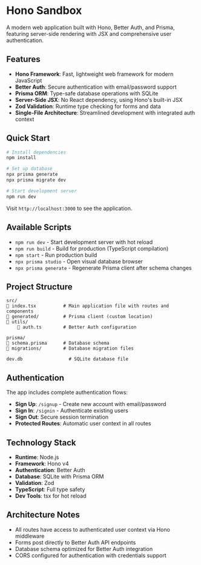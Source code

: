 # Hono Sandbox

A modern web application built with Hono, Better Auth, and Prisma, featuring server-side rendering with JSX and comprehensive user authentication.

## Features

- **Hono Framework**: Fast, lightweight web framework for modern JavaScript
- **Better Auth**: Secure authentication with email/password support
- **Prisma ORM**: Type-safe database operations with SQLite
- **Server-Side JSX**: No React dependency, using Hono's built-in JSX
- **Zod Validation**: Runtime type checking for forms and data
- **Single-File Architecture**: Streamlined development with integrated auth context

## Quick Start

```bash
# Install dependencies
npm install

# Set up database
npx prisma generate
npx prisma migrate dev

# Start development server
npm run dev
```

Visit `http://localhost:3000` to see the application.

## Available Scripts

- `npm run dev` - Start development server with hot reload
- `npm run build` - Build for production (TypeScript compilation)
- `npm start` - Run production build
- `npx prisma studio` - Open visual database browser
- `npx prisma generate` - Regenerate Prisma client after schema changes

## Project Structure

```
src/
   index.tsx          # Main application file with routes and components
   generated/         # Prisma client (custom location)
   utils/
       auth.ts        # Better Auth configuration

prisma/
   schema.prisma      # Database schema
   migrations/        # Database migration files

dev.db                 # SQLite database file
```

## Authentication

The app includes complete authentication flows:

- **Sign Up**: `/signup` - Create new account with email/password
- **Sign In**: `/signin` - Authenticate existing users
- **Sign Out**: Secure session termination
- **Protected Routes**: Automatic user context in all routes

## Technology Stack

- **Runtime**: Node.js
- **Framework**: Hono v4
- **Authentication**: Better Auth
- **Database**: SQLite with Prisma ORM
- **Validation**: Zod
- **TypeScript**: Full type safety
- **Dev Tools**: tsx for hot reload

## Architecture Notes

- All routes have access to authenticated user context via Hono middleware
- Forms post directly to Better Auth API endpoints
- Database schema optimized for Better Auth integration
- CORS configured for authentication with credentials support